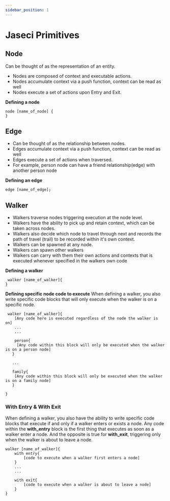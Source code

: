 ```yaml
---
sidebar_position: 1
---
```


# Jaseci Primitives

## Node

Can be thought of as the representation of an entity.
- Nodes are composed of context and executable actions.
- Nodes accumulate context via a push function, context can be read as well
- Nodes execute a set of actions upon Entry and Exit.

**Defining a node**
```
node [name_of_node] {
}
```


## Edge

- Can be thought of as the relationship between nodes.
- Edges accumulate context via a push function, context can be read as well
- Edges execute a set of actions when traversed.
- For example, person node can have a friend relationship(edge) with another person node

**Defining an edge**

```
edge [name_of_edge];
```

## Walker
- Walkers traverse nodes triggering execution at the node level.
- Walkers have the ability to pick up and retain context, which can be taken across nodes.
- Walkers also decide which node to travel through next and records the path of travel (trail) to be recorded within it's own context.
- Walkers can be spawned at any node.
- Walkers can spawn other walkers
- Walkers can carry with them their own actions and contexts that is executed whenever specified in the walkers own code

**Defining a walker**
```
 walker [name_of_walker]{
}
```

**Defining specific node code to execute**
When defining a walker, you also write specific code blocks that will only execute when the walker is on a specific node.

```
 walker [name_of_walker]{
    [Any code here is executed regardless of the node the walker is on]
    ...
    ...

    person{
     [Any code within this block will only be executed when the walker is on a person node]
   }

   ...   

   family{
    [Any code within this block will only be executed when the walker is on a family node]
   }  

}
```

### With Entry & With Exit

When defining a walker, you also have the ability to write specific code blocks that execute if and only if a walker enters or exists a node. Any code within the **with_entry** block is the first thing that executes as soon as a walker enter a node. And the opposite is true for **with_exit**, triggering only when the walker is about to leave a node.

```
walker [name_of_walker]{
    with entry{
        [code to execute when a walker first enters a node]
    }
    ...
    ...

    with exit{
        [code to execute when a walker is about to leave a node]
    }
}
```

